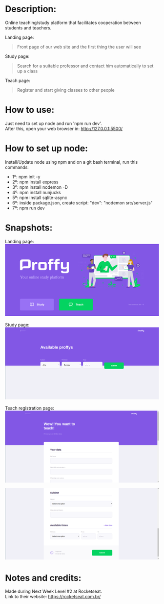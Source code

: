 # Description:
Online teaching/study platform that facilitates cooperation between students and teachers. <br />

Landing page:
> Front page of our web site and the first thing the user will see

Study page:
> Search for a suitable professor and contact him automatically to set up a class

Teach page:
> Register and start giving classes to other people

# How to use:
Just need to set up node and run 'npm run dev'. <br />
After this, open your web browser in: http://127.0.0.1:5500/

# How to set up node:
Install/Update node using npm and on a git bash terminal, run this commands: <br />
+ 1º: npm init -y
+ 2º: npm install express
+ 3º: npm install nodemon -D
+ 4º: npm install nunjucks
+ 5º: npm install sqlite-async
+ 6º: inside package.json, create script: "dev": "nodemon src/server.js"
+ 7º: npm run dev

# Snapshots:
Landing page:
![image info](public/images/markdown/landing_page.png)
<br />
<br />
Study page:
![image info](public/images/markdown/study_page.png)
<br />
<br />
Teach registration page:
![image info](public/images/markdown/teach_page_1.png)
<br />

![image info](public/images/markdown/teach_page_2.png)

# Notes and credits:
Made during Next Week Level #2 at Rocketseat. <br />
Link to their website: https://rocketseat.com.br/
